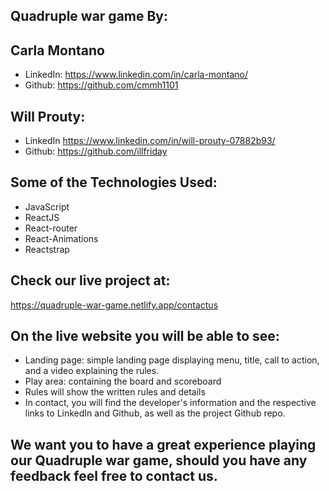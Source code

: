 ## Quadruple war game By:

## Carla Montano 
  - LinkedIn: https://www.linkedin.com/in/carla-montano/ 
  - Github: https://github.com/cmmh1101
  
## Will Prouty: 
  - LinkedIn https://www.linkedin.com/in/will-prouty-07882b93/ 
  - Github: https://github.com/illfriday

## Some of the Technologies Used:

- JavaScript
- ReactJS
- React-router
- React-Animations
- Reactstrap

## Check our live project at:
https://quadruple-war-game.netlify.app/contactus

## On the live website you will be able to see:

- Landing page: simple landing page displaying menu, title, call to action, and a video explaining the rules.
- Play area: containing the board and scoreboard
- Rules will show the written rules and details
- In contact, you will find the developer's information and the respective links to LinkedIn and Github, as well as the project Github repo.

## We want you to have a great experience playing our Quadruple war game, should you have any feedback feel free to contact us.


